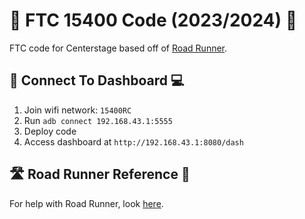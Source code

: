 # 🤖 FTC 15400 Code (2023/2024) 🦆

FTC code for Centerstage based off of [Road Runner](https://github.com/acmerobotics/road-runner).

## 🚀 Connect To Dashboard 💻

1. Join wifi network: `15400RC`
2. Run `adb connect 192.168.43.1:5555`
3. Deploy code
4. Access dashboard at `http://192.168.43.1:8080/dash`

## 🛣️ Road Runner Reference 🏃

For help with Road Runner, look [here](https://learnroadrunner.com/).
